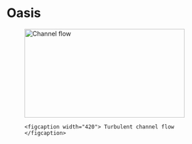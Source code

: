 Oasis
=====
<p align="center">
  <figure>
    <img src="https://raw.github.com/wiki/mikaem/oasis/figs/channel3D.gif" width="360" height="200" alt="Channel flow"/>
    
    <figcaption width="420"> Turbulent channel flow </figcaption>
  </figure>
</p>
